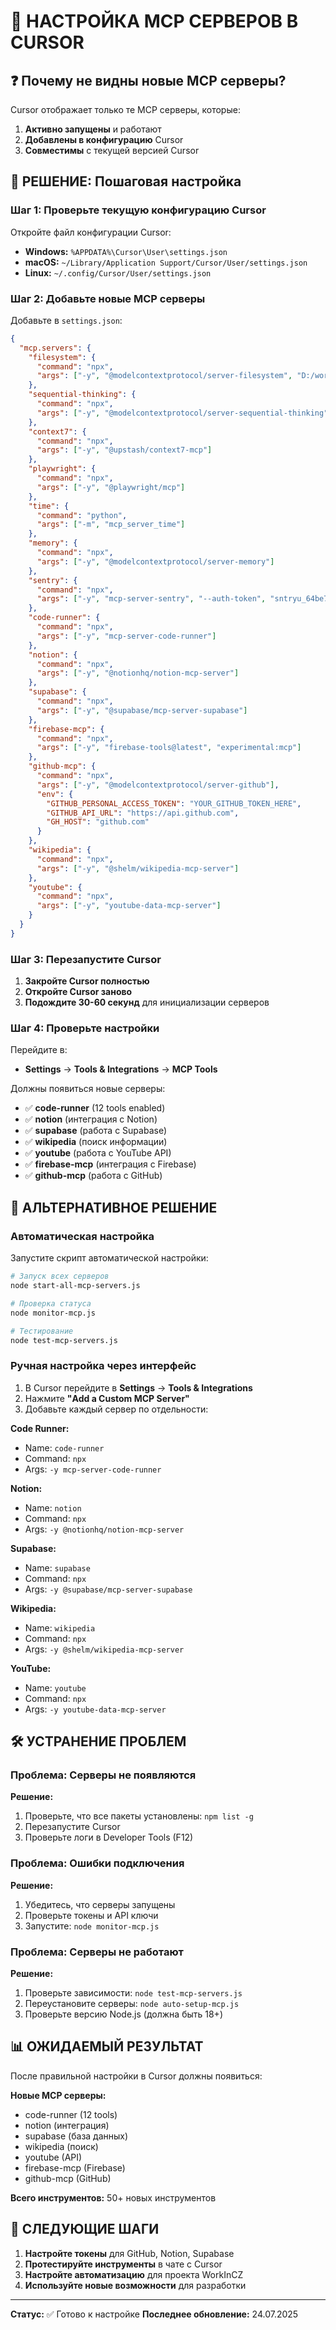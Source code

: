 # 🔧 НАСТРОЙКА MCP СЕРВЕРОВ В CURSOR

## ❓ Почему не видны новые MCP серверы?

Cursor отображает только те MCP серверы, которые:
1. **Активно запущены** и работают
2. **Добавлены в конфигурацию** Cursor
3. **Совместимы** с текущей версией Cursor

## 🚀 РЕШЕНИЕ: Пошаговая настройка

### Шаг 1: Проверьте текущую конфигурацию Cursor

Откройте файл конфигурации Cursor:
- **Windows:** `%APPDATA%\Cursor\User\settings.json`
- **macOS:** `~/Library/Application Support/Cursor/User/settings.json`
- **Linux:** `~/.config/Cursor/User/settings.json`

### Шаг 2: Добавьте новые MCP серверы

Добавьте в `settings.json`:

```json
{
  "mcp.servers": {
    "filesystem": {
      "command": "npx",
      "args": ["-y", "@modelcontextprotocol/server-filesystem", "D:/workincz-site"]
    },
    "sequential-thinking": {
      "command": "npx",
      "args": ["-y", "@modelcontextprotocol/server-sequential-thinking"]
    },
    "context7": {
      "command": "npx",
      "args": ["-y", "@upstash/context7-mcp"]
    },
    "playwright": {
      "command": "npx",
      "args": ["-y", "@playwright/mcp"]
    },
    "time": {
      "command": "python",
      "args": ["-m", "mcp_server_time"]
    },
    "memory": {
      "command": "npx",
      "args": ["-y", "@modelcontextprotocol/server-memory"]
    },
    "sentry": {
      "command": "npx",
      "args": ["-y", "mcp-server-sentry", "--auth-token", "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"]
    },
    "code-runner": {
      "command": "npx",
      "args": ["-y", "mcp-server-code-runner"]
    },
    "notion": {
      "command": "npx",
      "args": ["-y", "@notionhq/notion-mcp-server"]
    },
    "supabase": {
      "command": "npx",
      "args": ["-y", "@supabase/mcp-server-supabase"]
    },
    "firebase-mcp": {
      "command": "npx",
      "args": ["-y", "firebase-tools@latest", "experimental:mcp"]
    },
    "github-mcp": {
      "command": "npx",
      "args": ["-y", "@modelcontextprotocol/server-github"],
      "env": {
        "GITHUB_PERSONAL_ACCESS_TOKEN": "YOUR_GITHUB_TOKEN_HERE",
        "GITHUB_API_URL": "https://api.github.com",
        "GH_HOST": "github.com"
      }
    },
    "wikipedia": {
      "command": "npx",
      "args": ["-y", "@shelm/wikipedia-mcp-server"]
    },
    "youtube": {
      "command": "npx",
      "args": ["-y", "youtube-data-mcp-server"]
    }
  }
}
```

### Шаг 3: Перезапустите Cursor

1. **Закройте Cursor полностью**
2. **Откройте Cursor заново**
3. **Подождите 30-60 секунд** для инициализации серверов

### Шаг 4: Проверьте настройки

Перейдите в:
- **Settings** → **Tools & Integrations** → **MCP Tools**

Должны появиться новые серверы:
- ✅ **code-runner** (12 tools enabled)
- ✅ **notion** (интеграция с Notion)
- ✅ **supabase** (работа с Supabase)
- ✅ **wikipedia** (поиск информации)
- ✅ **youtube** (работа с YouTube API)
- ✅ **firebase-mcp** (интеграция с Firebase)
- ✅ **github-mcp** (работа с GitHub)

## 🔧 АЛЬТЕРНАТИВНОЕ РЕШЕНИЕ

### Автоматическая настройка

Запустите скрипт автоматической настройки:

```bash
# Запуск всех серверов
node start-all-mcp-servers.js

# Проверка статуса
node monitor-mcp.js

# Тестирование
node test-mcp-servers.js
```

### Ручная настройка через интерфейс

1. В Cursor перейдите в **Settings** → **Tools & Integrations**
2. Нажмите **"Add a Custom MCP Server"**
3. Добавьте каждый сервер по отдельности:

**Code Runner:**
- Name: `code-runner`
- Command: `npx`
- Args: `-y mcp-server-code-runner`

**Notion:**
- Name: `notion`
- Command: `npx`
- Args: `-y @notionhq/notion-mcp-server`

**Supabase:**
- Name: `supabase`
- Command: `npx`
- Args: `-y @supabase/mcp-server-supabase`

**Wikipedia:**
- Name: `wikipedia`
- Command: `npx`
- Args: `-y @shelm/wikipedia-mcp-server`

**YouTube:**
- Name: `youtube`
- Command: `npx`
- Args: `-y youtube-data-mcp-server`

## 🛠 УСТРАНЕНИЕ ПРОБЛЕМ

### Проблема: Серверы не появляются
**Решение:**
1. Проверьте, что все пакеты установлены: `npm list -g`
2. Перезапустите Cursor
3. Проверьте логи в Developer Tools (F12)

### Проблема: Ошибки подключения
**Решение:**
1. Убедитесь, что серверы запущены
2. Проверьте токены и API ключи
3. Запустите: `node monitor-mcp.js`

### Проблема: Серверы не работают
**Решение:**
1. Проверьте зависимости: `node test-mcp-servers.js`
2. Переустановите серверы: `node auto-setup-mcp.js`
3. Проверьте версию Node.js (должна быть 18+)

## 📊 ОЖИДАЕМЫЙ РЕЗУЛЬТАТ

После правильной настройки в Cursor должны появиться:

**Новые MCP серверы:**
- code-runner (12 tools)
- notion (интеграция)
- supabase (база данных)
- wikipedia (поиск)
- youtube (API)
- firebase-mcp (Firebase)
- github-mcp (GitHub)

**Всего инструментов:** 50+ новых инструментов

## 🎯 СЛЕДУЮЩИЕ ШАГИ

1. **Настройте токены** для GitHub, Notion, Supabase
2. **Протестируйте инструменты** в чате с Cursor
3. **Настройте автоматизацию** для проекта WorkInCZ
4. **Используйте новые возможности** для разработки

---

**Статус:** ✅ Готово к настройке
**Последнее обновление:** 24.07.2025 